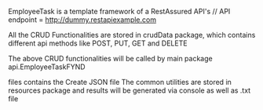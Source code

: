 EmployeeTask is a template framework of a RestAssured API's
// API endpoint = http://dummy.restapiexample.com

All the CRUD Functionalities are stored in crudData package, which contains different api methods like POST, PUT, GET and DELETE

The above CRUD functionalities will be called by main package api.EmployeeTaskFYND

files contains the Create JSON file
The common utilities are stored in resources package
and results will be generated via console as well as .txt file